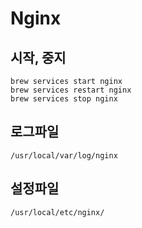 # Nginx

## 시작, 중지

```
brew services start nginx
brew services restart nginx
brew services stop nginx
```

## 로그파일

```
/usr/local/var/log/nginx
```

## 설정파일

```
/usr/local/etc/nginx/
```
